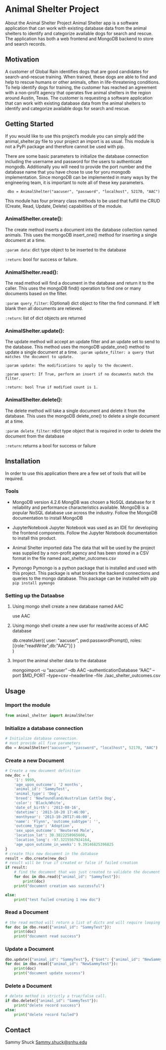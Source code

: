 # Animal Shelter Project
About the Animal Shelter Project
Animal Shelter app is a software application that can work with existing database data from the animal shelters to identify and categorize available dogs for search and rescue. The application has both a web frontend and MongoDB backend to store and search records.

## Motivation
A customer of Global Rain identifies dogs that are good candidates for search-and-rescue training. When trained, these dogs are able to find and help to rescue humans or other animals, often in life-threatening conditions. To help identify dogs for training, the customer has reached an agreement with a non-profit agency that operates five animal shelters in the region around Austin, Texas. The customer is requesting a software application that can work with existing database data from the animal shelters to identify and categorize available dogs for search and rescue.

## Getting Started
If you would like to use this project’s module you can simply add the animal_shelter.py file to your project an import is as usual. This module is not a PyPi package and therefore cannot be used with pip. 

There are some basic parameters to initialize the database connection including the username and password for the users to authenticate mongodb. Additionally you will need to provide the port number and the database name that you have chose to use for yoru mongodb implementation. Since mongoDB can be implemented in many ways by the engineering team, it is important to note all of these key parameters.

` dbo = AnimalShelter("aacuser", "password", "localhost", 52170, "AAC")`

This module has four primary class methods to be used that fulfill the CRUD (Create, Read, Update, Delete) capabilities of the module.

### AnimalShelter.create():
The create method inserts a document into the database collection named animals. This uses the mongoDB insert_one() method for inserting a single document at a time.

`:param data`: dict type object to be inserted to the database

`:return`: bool for success or failure.

### AnimalShelter.read():
The read method will find a document in the database and return it to the caller. This uses the mongoDB find() operation to find one or many documents based on the filter.

`:param query_filter`: (Optional) dict object to filter the find command. If left blank then all documents are retieved.

`:return`: list of dict objects are returned

### AnimalShelter.update():
The update method will accept an update filter and an update set to send to the database. This method uses the mongoDB update_one() method to update a single document at a time.
`:param update_filter: a query that matches the document to update.`

`:param update: The modifications to apply to the document.`

`:param upsert: If True, perform an insert if no documents match the filter.`

`:return: bool True if modified count is 1.`

### AnimalShelter.delete():
The delete method will take a single document and delete it from the database. This uses the mongoDB delete_one() to delete a single document at a time.

`:param delete_filter`: rdict type object that is required in order to delete the document from the database

`:return`: returns a bool for success or failure


## Installation
In order to use this application there are a few set of tools that will be required. 
### Tools
-	MongoDB version 4.2.6
MongDB was chosen a  NoSQL database for it reliability and performance characteristics available. MongoDB is a popular NoSQL database use across the industry. Follow the MongoDB documentation to install MongoDB
-	JupyterNotebook
Jupyter Notebook was used as an IDE for developing the frontend components. Follow the Jupyter Notebook documentation to install this product.
-	Animal Shelter imported data
The data that will be used by the project was supplied by a non-profit agency and has been stored in a CSV format in the file named aac_shelter_outcomes.csv

-	Pymongo
Pymongo is a python package that is installed and used with this project. This package is what brokers the backend connections and queries to the mongo database.
This package can be installed with pip
`pip install pymongo`

### Setting up the Dataabse
1.	Using mongo shell create a new database named AAC
	
	use AAC
2.	Using mongo shell create a new user for read/write access of AAC database
	
	db.createUser({
	user: "aacuser",
	pwd:passwordPrompt(),
	 roles:[{role:"readWrite",db:"AAC"}]
	}	
	)
3.	Import the animal shelter data to the database

	mongoimport -u “aacuser” –db AAC –authenticationDatabase “AAC” –port $MD_PORT –type=csv –headerline –file ./aac_shelter_outcomes.csv


## Usage

### Import the module
```python
from animal_shelter import AnimalShelter 
```
 
### Initialize a database connection
```python
# Initialize database connection.
# must provide all five parameters
dbo = AnimalShelter("aacuser", "password", "localhost", 52170, "AAC")
```
 
### Create a new Document
```python
# Create a new document definition
new_doc = {
    '1': 9999,
    'age_upon_outcome': '2 months',
    'animal_id': 'SammyTest',
    'animal_type': 'Dog',
    'breed': 'Newfoundland/Australian Cattle Dog',
    'color': 'Black/White',
    'date_of_birth': '2013-08-16',
    'datetime': '2013-10-20 17:46:00',
    'monthyear': '2013-10-20T17:46:00',
    'name': 'Flynn', 'outcome_subtype': '',
    'outcome_type': 'Adoption',
    'sex_upon_outcome': 'Neutered Male',
    'location_lat': 30.3822258965608,
    'location_long': -97.3215567924164,
    'age_upon_outcome_in_weeks': 9.39146825396825
}
# create this new docuemnt in the database
result = dbo.create(new_doc)
# result will be true if created or false if failed creation
if result:
    # find the document that was just created to validate the document was in fact created
    for doc in dbo.read({"animal_id": "SammyTest"}):
        print(doc)
    print("document creation was successful")

else:
    print("test failed creating 1 new doc") 
```
 
### Read a Document
```python
# the read method will return a list of dicts and will require looping through the results
for doc in dbo.read({"animal_id": "SammyTest"}):
    print(doc)
    print("document read success")
```
 
### Update a Document
```python
dbo.update({"animal_id": "SammyTest"}, {"$set": {"animal_id": "NewSammyTest"}})
for doc in dbo.read({"animal_id": "NewSammyTest"}):
    print(doc)
    print("document update success")
```
### Delete a Document
```python
# delete method is strictly a true/false call.
if dbo.delete({"animal_id": "SammyTest"}):
    print("delete record success")
else:
    print("delete record failed")
```

## Contact
Sammy Shuck
Sammy.shuck@snhu.edu
